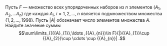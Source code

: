 Пусть $F$ — множество всех упорядоченных наборов из $n$ элементов $({{A}_{1}},{{A}_{2}},\ldots {{A}_{n}})$ где каждая ${{A}_{i}}$, $i=1,2,\ldots ,n$ является подмножеством множества $\{1,2,\ldots ,1998\}$. Пусть $\left| A \right|$  обозначает число элементов множества $A$. Найдите значение суммы 
$$\sum\limits_{({{A}_{1}},\ldots ,{{A}_{n}})\in F}{|}{{A}_{1}}\cup {{A}_{2}}\cup \cdots \cup {{A}_{n}}|  .$$